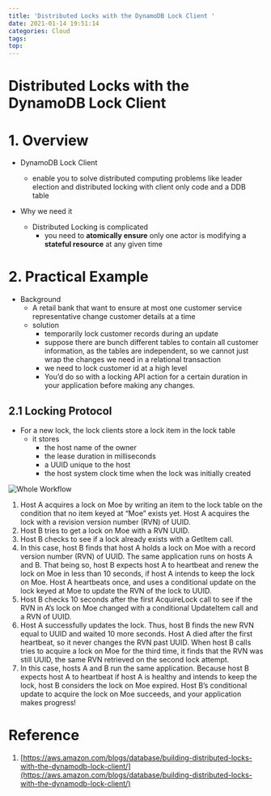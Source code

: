 ```yaml
---
title: 'Distributed Locks with the DynamoDB Lock Client '
date: 2021-01-14 19:51:14
categories: Cloud
tags:
top:
---
```



# Distributed Locks with the DynamoDB Lock Client

# 1. Overview

- DynamoDB Lock Client
    - enable you to solve distributed computing problems like leader election and distributed locking with client only code and a DDB table

- Why we need it
    - Distributed Locking is complicated
        - you need to **atomically ensure** only one actor is modifying a **stateful resource** at any given time

# 2. Practical Example

- Background
    - A retail bank that want to ensure at most one customer service representative change customer details at a time
    - solution
        - temporarily lock customer records during an update
        - suppose there are bunch different tables to contain all customer information, as the tables are independent, so we cannot just wrap the changes we need in a relational transaction
        - we need to lock customer id at a high level
        - You’d do so with a locking API action for a certain duration in your application before making any changes.

## 2.1 Locking Protocol

- For a new lock, the lock clients store a lock item in the lock table
    - it stores
        - the host name of the owner
        - the lease duration in milliseconds
        - a UUID unique to the host
        - the host system clock time when the lock was initially created

![Whole Workflow](https://i.loli.net/2021/01/15/gk6qico4zUw1YXK.png)

1. Host A acquires a lock on Moe by writing an item to the lock table on the condition that no item keyed at “Moe” exists yet. Host A
acquires the lock with a revision version number (RVN) of UUID.
2. Host B tries to get a lock on Moe with a RVN UUID.
3. Host B checks to see if a lock already exists with a GetItem call.
4. In this case, host B finds that host A holds a lock on Moe with a record version number (RVN) of UUID. The same application runs on hosts A and B. That being so, host B
expects host A to heartbeat and renew the lock on Moe in less than 10 seconds, if host A intends to keep the lock on Moe. Host A heartbeats once, and uses a conditional update on the lock keyed at Moe to update the RVN of the lock to UUID.
5. Host B checks 10 seconds after the first AcquireLock call to see if the RVN in A’s lock on Moe changed with a conditional UpdateItem call and a RVN of UUID.
6. Host A successfully updates the lock. Thus, host B finds the new RVN equal to UUID and waited 10 more seconds. Host A died after the first heartbeat, so it never changes the RVN past UUID. When host B calls tries to acquire a lock on Moe for the third time, it finds that the RVN was still UUID, the same RVN retrieved on the second lock attempt.
7. In this case, hosts A and B run the same application. Because host B expects host A to heartbeat if host A is healthy and intends to keep the lock, host B considers the lock on Moe expired. Host B’s conditional update to acquire the lock on Moe succeeds, and your application makes progress!

# Reference

1. [https://aws.amazon.com/blogs/database/building-distributed-locks-with-the-dynamodb-lock-client/](https://aws.amazon.com/blogs/database/building-distributed-locks-with-the-dynamodb-lock-client/)